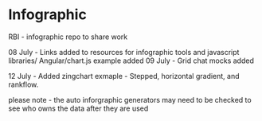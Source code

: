 # Infographic
RBI - infographic repo to share work 

08 July - Links added to resources for infographic tools and javascript libraries/
		  Angular/chart.js example added
09 July - Grid chat mocks added

12 July - Added zingchart exmaple - Stepped, horizontal gradient, and rankflow. 

please note - the auto inforgraphic generators may need to be checked to see who owns the data after they are used
